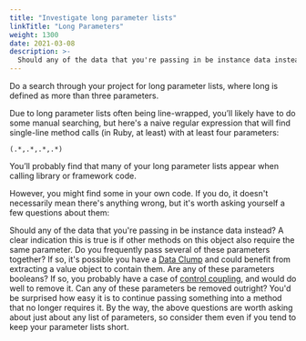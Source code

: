 ```yaml
---
title: "Investigate long parameter lists"
linkTitle: "Long Parameters"
weight: 1300
date: 2021-03-08
description: >-
  Should any of the data that you're passing in be instance data instead?
---
```


Do a search through your project for long parameter lists, where long is
defined as more than three parameters.

Due to long parameter lists often being line-wrapped, you’ll likely have to do
some manual searching, but here's a naive regular expression that will find
single-line method calls (in Ruby, at least) with at least four parameters:

```
(.*,.*,.*,.*)
```

You’ll probably find that many of your long parameter lists appear when calling
library or framework code.

However, you might find some in your own code. If you do, it doesn't
necessarily mean there's anything wrong, but it's worth asking yourself a few
questions about them:

Should any of the data that you're passing in be instance data instead? A clear
indication this is true is if other methods on this object also require the
same parameter. Do you frequently pass several of these parameters together? If
so, it's possible you have a [Data
Clump](https://martinfowler.com/bliki/DataClump.html) and could benefit from
extracting a value object to contain them. Are any of these parameters
booleans? If so, you probably have a case of [control
coupling](https://thoughtbot.com/blog/types-of-coupling#control-coupling), and
would do well to remove it. Can any of these parameters be removed outright?
You'd be surprised how easy it is to continue passing something into a method
that no longer requires it. By the way, the above questions are worth asking
about just about any list of parameters, so consider them even if you tend to
keep your parameter lists short.
